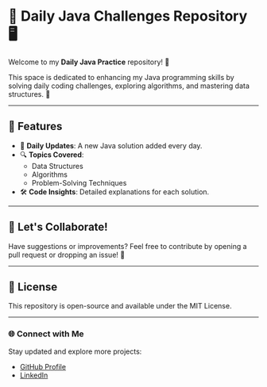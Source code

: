 # 🚀 Daily Java Challenges Repository 🖥️  

Welcome to my **Daily Java Practice** repository! 🎉  

This space is dedicated to enhancing my Java programming skills by solving daily coding challenges, exploring algorithms, and mastering data structures. 🌟  

---

## 🌟 Features  
- 📘 **Daily Updates**: A new Java solution added every day.  
- 🔍 **Topics Covered**:  
  - Data Structures  
  - Algorithms  
  - Problem-Solving Techniques  
- 🛠️ **Code Insights**: Detailed explanations for each solution.  

---


## 🤝 Let's Collaborate!  
Have suggestions or improvements? Feel free to contribute by opening a pull request or dropping an issue! 🙌  

---

## 📜 License  
This repository is open-source and available under the MIT License.  

---

### 🌐 Connect with Me  
Stay updated and explore more projects:  
- [GitHub Profile](https://github.com/harsharma30)  
- [LinkedIn](https://www.linkedin.com/in/harsh-sharma30/)  
